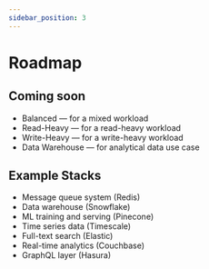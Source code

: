 ```yaml
---
sidebar_position: 3
---
```


# Roadmap

## Coming soon

- Balanced — for a mixed workload
- Read-Heavy — for a read-heavy workload
- Write-Heavy — for a write-heavy workload
- Data Warehouse — for analytical data use case

## Example Stacks

- Message queue system (Redis)
- Data warehouse (Snowflake)
- ML training and serving (Pinecone)
- Time series data (Timescale)
- Full-text search (Elastic)
- Real-time analytics (Couchbase)
- GraphQL layer (Hasura)
